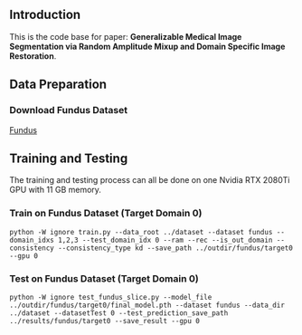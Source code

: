 ## Introduction

This is the code base for paper: **Generalizable Medical Image Segmentation via Random Amplitude Mixup and Domain Specific Image Restoration**.

## Data Preparation

### Download Fundus Dataset
[Fundus](https://github.com/emma-sjwang/Dofe)


## Training and Testing
The training and testing process can all be done on one Nvidia RTX 2080Ti GPU with 11 GB memory.
### Train on Fundus Dataset (Target Domain 0)
```
python -W ignore train.py --data_root ../dataset --dataset fundus --domain_idxs 1,2,3 --test_domain_idx 0 --ram --rec --is_out_domain --consistency --consistency_type kd --save_path ../outdir/fundus/target0 --gpu 0
```

### Test on Fundus Dataset (Target Domain 0)
```
python -W ignore test_fundus_slice.py --model_file ../outdir/fundus/target0/final_model.pth --dataset fundus --data_dir ../dataset --datasetTest 0 --test_prediction_save_path ../results/fundus/target0 --save_result --gpu 0
```

